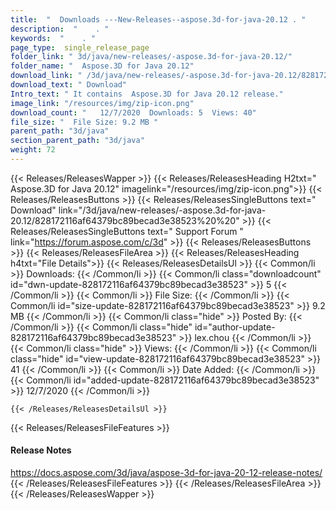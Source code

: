 ```yaml
---
title:  "  Downloads ---New-Releases--aspose.3d-for-java-20.12 . " 
description:  "    . " 
keywords:  "    . " 
page_type:  single_release_page
folder_link: " 3d/java/new-releases/-aspose.3d-for-java-20.12/"
folder_name: "  Aspose.3D for Java 20.12"
download_link: " /3d/java/new-releases/-aspose.3d-for-java-20.12/828172116af64379bc89becad3e38523"
download_text: " Download"
Intro_text: " It contains  Aspose.3D for Java 20.12 release."
image_link: "/resources/img/zip-icon.png"
download_count: "   12/7/2020  Downloads: 5  Views: 40"
file_size: "  File Size: 9.2 MB "
parent_path: "3d/java"
section_parent_path: "3d/java"
weight: 72
---
```


{{< Releases/ReleasesWapper >}}
  {{< Releases/ReleasesHeading H2txt="  Aspose.3D for Java 20.12" imagelink="/resources/img/zip-icon.png">}}
  {{< Releases/ReleasesButtons >}}
    {{< Releases/ReleasesSingleButtons text=" Download" link="/3d/java/new-releases/-aspose.3d-for-java-20.12/828172116af64379bc89becad3e38523%20%20" >}}
    {{< Releases/ReleasesSingleButtons text=" Support Forum " link="https://forum.aspose.com/c/3d" >}}
  {{< Releases/ReleasesButtons >}}
  {{< Releases/ReleasesFileArea >}}
    {{< Releases/ReleasesHeading h4txt="File Details">}}
    {{< Releases/ReleasesDetailsUl >}}
            {{< Common/li  >}} Downloads: {{< /Common/li >}} 
      {{< Common/li class="downloadcount" id="dwn-update-828172116af64379bc89becad3e38523" >}} 5 {{< /Common/li >}} 
      {{< Common/li  >}} File Size: {{< /Common/li >}} 
      {{< Common/li id="size-update-828172116af64379bc89becad3e38523" >}} 9.2 MB {{< /Common/li >}} 
      {{< Common/li  class="hide" >}} Posted By: {{< /Common/li >}} 
      {{< Common/li class="hide" id="author-update-828172116af64379bc89becad3e38523" >}} lex.chou {{< /Common/li >}} 
      {{< Common/li class="hide"  >}} Views: {{< /Common/li >}} 
      {{< Common/li class="hide" id="view-update-828172116af64379bc89becad3e38523" >}} 41 {{< /Common/li >}} 
      {{< Common/li  >}} Date Added: {{< /Common/li >}} 
      {{< Common/li id="added-update-828172116af64379bc89becad3e38523" >}} 12/7/2020 {{< /Common/li >}} 

    {{< /Releases/ReleasesDetailsUl >}}

  {{< Releases/ReleasesFileFeatures >}}
      <h4>Release Notes</h4><div><a href="https://docs.aspose.com/3d/java/aspose-3d-for-java-20-12-release-notes/">https://docs.aspose.com/3d/java/aspose-3d-for-java-20-12-release-notes/</a></div>
  {{< /Releases/ReleasesFileFeatures >}}
 {{< /Releases/ReleasesFileArea >}}
{{< /Releases/ReleasesWapper >}}


